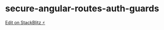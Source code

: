 # secure-angular-routes-auth-guards

[Edit on StackBlitz ⚡️](https://stackblitz.com/edit/node-h1mmyi)
